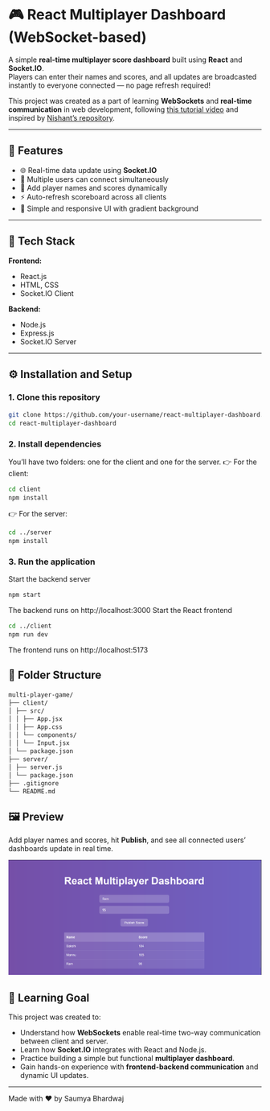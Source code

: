# 🎮 React Multiplayer Dashboard (WebSocket-based)

A simple **real-time multiplayer score dashboard** built using **React** and **Socket.IO**.  
Players can enter their names and scores, and all updates are broadcasted instantly to everyone connected — no page refresh required!

This project was created as a part of learning **WebSockets** and **real-time communication** in web development, following [this tutorial video](https://www.youtube.com/watch?v=CzcfeL7ymbU&t=2619s) and inspired by [Nishant’s repository](https://github.com/nishant-666/Multiplayer-dashboard-using-websockets/).

---

## 🚀 Features

- 🌐 Real-time data update using **Socket.IO**
- 👥 Multiple users can connect simultaneously
- 🧮 Add player names and scores dynamically
- ⚡ Auto-refresh scoreboard across all clients
- 🎨 Simple and responsive UI with gradient background

---

## 🧠 Tech Stack

**Frontend:**
- React.js  
- HTML, CSS  
- Socket.IO Client  

**Backend:**
- Node.js  
- Express.js  
- Socket.IO Server  

---

## ⚙️ Installation and Setup

### 1. Clone this repository
```bash
git clone https://github.com/your-username/react-multiplayer-dashboard.git
cd react-multiplayer-dashboard
```
### 2. Install dependencies
You’ll have two folders: one for the client and one for the server.
👉 For the client:
```bash
cd client
npm install
```
👉 For the server:
```bash
cd ../server
npm install
```
### 3. Run the application
Start the backend server
```bash
npm start
```
The backend runs on http://localhost:3000
Start the React frontend
```bash
cd ../client
npm run dev
```
The frontend runs on http://localhost:5173

## 📂 Folder Structure
```
multi-player-game/
├── client/
│ ├── src/
│ │ ├── App.jsx
│ │ ├── App.css
│ │ └── components/
│ │ └── Input.jsx
│ └── package.json
├── server/
│ ├── server.js
│ └── package.json
├── .gitignore
└── README.md
```
## 🖼️ Preview

Add player names and scores, hit **Publish**, and see all connected users’ dashboards update in real time.

![App Preview](./client/src/assets/image.png)

## 🧠 Learning Goal

This project was created to:

- Understand how **WebSockets** enable real-time two-way communication between client and server.
- Learn how **Socket.IO** integrates with React and Node.js.
- Practice building a simple but functional **multiplayer dashboard**.
- Gain hands-on experience with **frontend-backend communication** and dynamic UI updates.

---
Made with ❤️ by Saumya Bhardwaj

